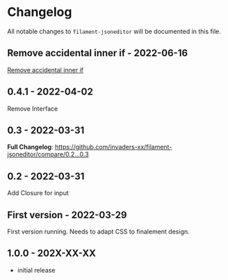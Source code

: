 # Changelog

All notable changes to `filament-jsoneditor` will be documented in this file.

## Remove accidental inner if - 2022-06-16

[Remove accidental inner if](https://github.com/invaders-xx/filament-jsoneditor/pull/5/commits/0463aab7fb3e60eca1b873cb5e1adc6a00969ffe)

## 0.4.1 - 2022-04-02

Remove Interface

## 0.3 - 2022-03-31

**Full Changelog**: https://github.com/invaders-xx/filament-jsoneditor/compare/0.2...0.3

## 0.2 - 2022-03-31

Add Closure for input

## First version - 2022-03-29

First version running. Needs to adapt CSS to finalement design.

## 1.0.0 - 202X-XX-XX

- initial release
